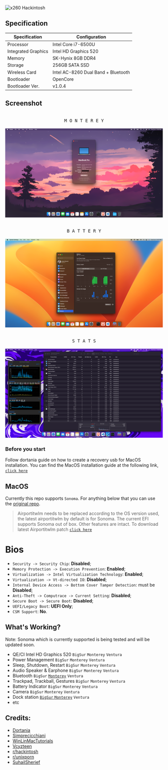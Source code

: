 <!-- Name Card -->
![x260 Hackintosh](https://cardivo.vercel.app/api?name=x260%20hackintosh&description=ThinkPad%20x260%20running%20macOS&image=https://raw.githubusercontent.com/SuhailSherief/ThinkPad-x260-macOS-OpenCore/main/screenshot/pfp.jpeg&backgroundColor=%22272E&pattern=hideout&colorPattern=%231abc9c&opacity=0.05&fontColor=%23eff4f6)
## Specification
Specification | Configuration
----------- | -----------
Processor | Intel Core i7-6500U
Integrated Graphics | Intel HD Graphics 520
Memory | SK-Hynix 8GB DDR4
Storage | 256GB SATA SSD
Wireless Card | Intel AC-8260 Dual Band + Bluetooth
Bootloader | OpenCore
Bootloader Ver. | v1.0.4
## Screenshot
<p align="center">
  <kbd><br>M O N T E R E Y
  <br><br>
  <kbd><img src="https://raw.githubusercontent.com/SuhailSherief/ThinkPad-x260-macOS-OpenCore/ventura/screenshot/main.png"/></kbd></kbd>
<p align="center">
  <kbd><br>B A T T E R Y
  <br><br>
  <kbd><img src="https://raw.githubusercontent.com/SuhailSherief/ThinkPad-x260-macOS-OpenCore/ventura/screenshot/m1.png"/></kbd></kbd>
</p>
<p align="center">
  <kbd><br>S T A T S
  <br><br>
  <kbd><img src="https://raw.githubusercontent.com/SuhailSherief/ThinkPad-x260-macOS-OpenCore/ventura/screenshot/m2.png"/></kbd></kbd>
</p>

### Before you start
Follow dortania guide on how to create a recovery usb for MacOS installation.
You can find the MacOS installation guide at the following link, [`click here`](https://dortania.github.io/OpenCore-Install-Guide/installer-guide/winblows-install.html#downloading-macos)

## MacOS
Currently this repo supports `Sonoma`. For anything below that you can use the [original repo](https://github.com/SuhailSherief/ThinkPad-x260-macOS-OpenCore).

> Airportitwlm needs to be replaced according to the OS version used, the latest airportitwlm by default is for Sonoma.
> The current EFI supports Sonoma out of box. Other features are intact.
> To download latest Airportitwlm patch [`click here`](https://github.com/OpenIntelWireless/itlwm/releases)

# Bios
- `Security -> Security Chip`: **Disabled**;
- `Memory Protection -> Execution Prevention`: **Enabled**;
- `Virtualization -> Intel Virtualization Technology`: **Enabled**;
- `Virtualization -> Vt-directed IO`: **Disabled**;
- `Internal Device Access -> Bottom Cover Tamper Detection`: must be **Disabled**;
- `Anti-Theft -> Computrace -> Current Setting`: **Disabled**;
- `Secure Boot -> Secure Boot`: **Disabled**;
- `UEFI/Legacy Boot`: **UEFI Only**;
- `CSM Support`: **No**.

## What's Working?

Note: Sonoma which is currently supported is being tested and will be updated soon.

- QE/CI Intel HD Graphics 520 `BigSur` `Monterey` `Ventura`
- Power Management `BigSur` `Monterey` `Ventura`
- Sleep, Shutdown, Restart `BigSur` `Monterey` `Ventura`
- Audio Speaker & Earphone `BigSur` `Monterey` `Ventura`
- Bluetooth `BigSur` [`Monterey`](https://github.com/SuhailSherief/ThinkPad-x260-macOS-OpenCore/issues/3) `Ventura`
- Trackpad, Trackball, Gestures `BigSur` `Monterey` `Ventura`
- Battery Indicator `BigSur` `Monterey` `Ventura`
- Camera `BigSur` `Monterey` `Ventura`
- Dock station [`BigSur` `Monterey`](https://github.com/SuhailSherief/ThinkPad-x260-macOS-OpenCore/issues/2) `Ventura`
- etc

## Credits:
- [Dortania](https://dortania.github.io/OpenCore-Install-Guide/)
- [Simprecicchiani](https://github.com/simprecicchiani)
- [WinLinMacTutorials](https://www.youtube.com/channel/UCR51utxUtFk8OJQP_bBBJsw)
- [Vcyzteen](https://github.com/vcyzteen)
- [r/hackintosh](https://www.reddit.com/r/hackintosh/)
- [r/unixporn](https://github.com/racka98)
- [SuhailSherief](https://github.com/SuhailSherief/ThinkPad-x260-macOS-OpenCore/tree/ventura)